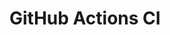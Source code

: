 # GitHub Actions CI





































































































































































































































































































































































































































































































































































































































































































































































































































































































































































































































































































































































































































































































































































































































































































































































































































































































































































































































































































































































































































































































































































































































































































